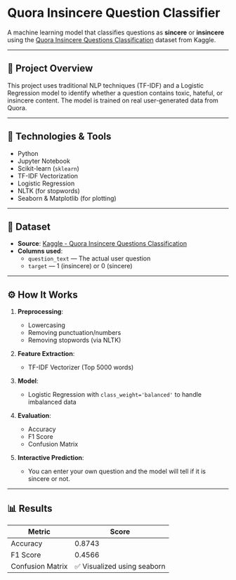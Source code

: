 # Quora Insincere Question Classifier

A machine learning model that classifies questions as **sincere** or **insincere** using the [Quora Insincere Questions Classification](https://www.kaggle.com/c/quora-insincere-questions-classification) dataset from Kaggle.

---

## 📌 Project Overview

This project uses traditional NLP techniques (TF-IDF) and a Logistic Regression model to identify whether a question contains toxic, hateful, or insincere content. The model is trained on real user-generated data from Quora.

---

## 🧠 Technologies & Tools

- Python
- Jupyter Notebook
- Scikit-learn (`sklearn`)
- TF-IDF Vectorization
- Logistic Regression
- NLTK (for stopwords)
- Seaborn & Matplotlib (for plotting)

---

## 📁 Dataset

- **Source**: [Kaggle - Quora Insincere Questions Classification](https://www.kaggle.com/competitions/quora-insincere-questions-classification)
- **Columns used**:
  - `question_text` — The actual user question
  - `target` — 1 (insincere) or 0 (sincere)

---

## ⚙️ How It Works

1. **Preprocessing**:
   - Lowercasing
   - Removing punctuation/numbers
   - Removing stopwords (via NLTK)

2. **Feature Extraction**:
   - TF-IDF Vectorizer (Top 5000 words)

3. **Model**:
   - Logistic Regression with `class_weight='balanced'` to handle imbalanced data

4. **Evaluation**:
   - Accuracy
   - F1 Score
   - Confusion Matrix

5. **Interactive Prediction**:
   - You can enter your own question and the model will tell if it is sincere or not.

---

## 📊 Results

| Metric        | Score |
|---------------|-------|
| Accuracy      | 0.8743 |
| F1 Score      | 0.4566 |
| Confusion Matrix | ✅ Visualized using seaborn |

